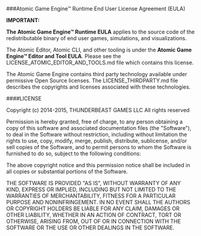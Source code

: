 ###Atomic Game Engine™ Runtime End User License Agreement (EULA)

**IMPORTANT:**

**The Atomic Game Engine™ Runtime EULA** applies to the source code of the redistributable binary of end user games, simulations, and visualizations.

The Atomic Editor, Atomic CLI, and other tooling is under the **Atomic Game Engine™ Editor and Tool EULA**.  Please see the LICENSE_ATOMIC_EDITOR_AND_TOOLS.md file which contains this license.

The Atomic Game Engine contains third party technology available under permissive Open Source licenses. The LICENSE_THIRDPARTY.md file describes the copyrights and licenses associated with these technologies.

####LICENSE

Copyright (c) 2014-2015, THUNDERBEAST GAMES LLC All rights reserved

Permission is hereby granted, free of charge, to any person obtaining a
copy of this software and associated documentation files (the "Software"),
to deal in the Software without restriction, including without limitation
the rights to use, copy, modify, merge, publish, distribute, sublicense,
and/or sell copies of the Software, and to permit persons to whom the
Software is furnished to do so, subject to the following conditions:

The above copyright notice and this permission notice shall be included in
all copies or substantial portions of the Software.

THE SOFTWARE IS PROVIDED "AS IS", WITHOUT WARRANTY OF ANY KIND, EXPRESS OR
IMPLIED, INCLUDING BUT NOT LIMITED TO THE WARRANTIES OF MERCHANTABILITY,
FITNESS FOR A PARTICULAR PURPOSE AND NONINFRINGEMENT. IN NO EVENT SHALL
THE AUTHORS OR COPYRIGHT HOLDERS BE LIABLE FOR ANY CLAIM, DAMAGES OR OTHER
LIABILITY, WHETHER IN AN ACTION OF CONTRACT, TORT OR OTHERWISE, ARISING
FROM, OUT OF OR IN CONNECTION WITH THE SOFTWARE OR THE USE OR OTHER
DEALINGS IN THE SOFTWARE.
